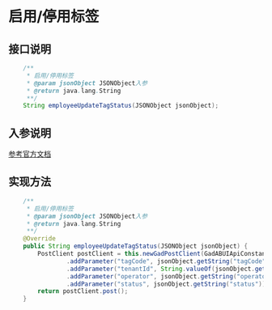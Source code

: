 # 启用/停用标签

## 接口说明
```java
    /**
     * 启用/停用标签
     * @param jsonObject JSONObject入参
     * @return java.lang.String
     **/
    String employeeUpdateTagStatus(JSONObject jsonObject);
```
## 入参说明
[参考官方文档](https://openplatform-portal.dg-work.cn/#/doc-jsapi?apiType=serverapi&docKey=2653)
## 实现方法
```java
    /**
     * 启用/停用标签
     * @param jsonObject JSONObject入参
     * @return java.lang.String
     **/
    @Override
    public String employeeUpdateTagStatus(JSONObject jsonObject) {
        PostClient postClient = this.newGadPostClient(GadABUIApiConstants.ABUI_TAG_UPDATE_TAG_STATUS)
                .addParameter("tagCode", jsonObject.getString("tagCode"))
                .addParameter("tenantId", String.valueOf(jsonObject.getLong("tenantId")))
                .addParameter("operator", jsonObject.getString("operator"))
                .addParameter("status", jsonObject.getString("status"));
        return postClient.post();
    }
```